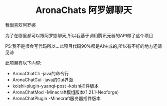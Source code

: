 <h1 align="center">
  AronaChats 阿罗娜聊天
</h1>
我很喜欢阿罗娜

为了在哪里都可以跟阿罗娜聊天,所以我基于调用腾讯元器的API做了这个项目

PS:我不是很会写代码所以...此项目代码90%都是AI生成的,所以有不好的地方还请见谅

此项目有以下内容:

- AronaChatCli -java的命令行
- AronaChatGui -java的Gui界面
- koishi-plugin-yuanqi-post -koishi插件版本
- AronaChatMod -Minecraft模组版本(1.21.1-Neoforge)
- AronaChatPlugin -Minecraft服务器插件版本